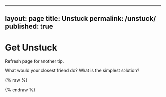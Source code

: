 
---
layout: page
title: Unstuck
permalink: /unstuck/
published: true
---

# Get Unstuck

Refresh page for another tip.



What would your closest friend do?
What is the simplest solution?



{% raw %}

<p id="unstuckText"></p>
<script>
// Array of three random texts
var texts = [
    "Text 1: This is the first random text.",
    "Text 2: Here's the second random text.",
    "Text 3: And this is the third random text."
];

// Get a random index from 0 to 2
var randomText = texts[Math.floor(Math.random() * texts.length)];

// Display the random text on the page
document.getElementById("unstuckText").innerText = randomText;
</script>
{% endraw %}